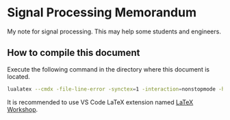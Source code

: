 # Signal Processing Memorandum

My note for signal processing.
This may help some students and engineers.

## How to compile this document

Execute the following command in the directory where this document is located.

``` bash
lualatex --cmdx -file-line-error -synctex=1 -interaction=nonstopmode -halt-on-error sig_proc_memorandum.tex
```

It is recommended to use VS Code LaTeX extension named [LaTeX Workshop](https://marketplace.visualstudio.com/items?itemName=James-Yu.latex-workshop).
